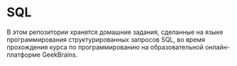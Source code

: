 # SQL

В этом репозитории хранятся домашние задания, сделанные на языке программирования структурированных запросов SQL, во время прохождения курса по программированию на образовательной онлайн-платформе GeekBrains.
